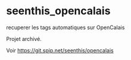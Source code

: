 seenthis_opencalais
===================

recuperer les tags automatiques sur OpenCalais

Projet archivé.

Voir https://git.spip.net/seenthis/opencalais
